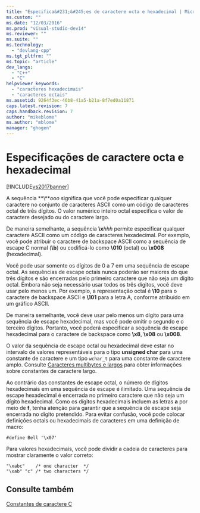 ```yaml
---
title: "Especifica&#231;&#245;es de caractere octa e hexadecimal | Microsoft Docs"
ms.custom: ""
ms.date: "12/03/2016"
ms.prod: "visual-studio-dev14"
ms.reviewer: ""
ms.suite: ""
ms.technology: 
  - "devlang-cpp"
ms.tgt_pltfrm: ""
ms.topic: "article"
dev_langs: 
  - "C++"
  - "C"
helpviewer_keywords: 
  - "caracteres hexadecimais"
  - "caracteres octais"
ms.assetid: 9264f3ec-46b8-41a5-b21a-8f7ed0a11871
caps.latest.revision: 7
caps.handback.revision: 7
author: "mikeblome"
ms.author: "mblome"
manager: "ghogen"
---
```

# Especifica&#231;&#245;es de caractere octa e hexadecimal
[!INCLUDE[vs2017banner](../assembler/inline/includes/vs2017banner.md)]

A sequência **\\***ooo* significa que você pode especificar qualquer caractere no conjunto de caracteres ASCII como um código de caracteres octal de três dígitos.  O valor numérico inteiro octal especifica o valor de caractere desejado ou do caractere largo.  
  
 De maneira semelhante, a sequência **\\x***hhh* permite especificar qualquer caractere ASCII como um código de caracteres hexadecimal.  Por exemplo, você pode atribuir o caractere de backspace ASCII como a sequência de escape C normal \(**\\b**\) ou codificá\-lo como **\\010** \(octal\) ou **\\x008** \(hexadecimal\).  
  
 Você pode usar somente os dígitos de 0 a 7 em uma sequência de escape octal.  As sequências de escape octais nunca poderão ser maiores do que três dígitos e são encerradas pelo primeiro caractere que não seja um dígito octal.  Embora não seja necessário usar todos os três dígitos, você deve usar pelo menos um.  Por exemplo, a representação octal é **\\10** para o caractere de backspace ASCII e **\\101** para a letra A, conforme atribuído em um gráfico ASCII.  
  
 De maneira semelhante, você deve usar pelo menos um dígito para uma sequência de escape hexadecimal, mas você pode omitir o segundo e o terceiro dígitos.  Portanto, você poderá especificar a sequência de escape hexadecimal para o caractere de backspace como **\\x8**, **\\x08** ou **\\x008**.  
  
 O valor da sequência de escape octal ou hexadecimal deve estar no intervalo de valores representáveis para o tipo **unsigned char** para uma constante de caractere e um tipo `wchar_t` para uma constante de caractere amplo.  Consulte [Caracteres multibytes e largos](../Topic/Multibyte%20and%20Wide%20Characters.md) para obter informações sobre constantes de caractere largo.  
  
 Ao contrário das constantes de escape octal, o número de dígitos hexadecimais em uma sequência de escape é ilimitado.  Uma sequência de escape hexadecimal é encerrada no primeiro caractere que não seja um dígito hexadecimal.  Como os dígitos hexadecimais incluem as letras **a** por meio de **f**, tenha atenção para garantir que a sequência de escape seja encerrada no dígito pretendido.  Para evitar confusão, você pode colocar definições octais ou hexadecimais de caracteres em uma definição de macro:  
  
```  
#define Bell '\x07'  
```  
  
 Para valores hexadecimais, você pode dividir a cadeia de caracteres para mostrar claramente o valor correto:  
  
```  
"\xabc"    /* one character  */  
"\xab" "c" /* two characters */  
```  
  
## Consulte também  
 [Constantes de caractere C](../Topic/C%20Character%20Constants.md)